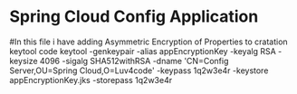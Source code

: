 # Spring Cloud Config Application

#In this file i have adding Asymmetric Encryption of Properties  to cratation keytool code 
keytool -genkeypair -alias appEncryptionKey -keyalg RSA -keysize 4096 -sigalg SHA512withRSA -dname 'CN=Config Server,OU=Spring Cloud,O=Luv4code' -keypass 1q2w3e4r -keystore appEncryptionKey.jks -storepass 1q2w3e4r
